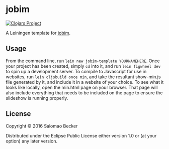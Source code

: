 # jobim

[![Clojars Project](https://img.shields.io/clojars/v/jobim-presentation/lein-template.svg)](https://clojars.org/jobim-presentation/lein-template)

A Leiningen template for [jobim](https://github.com/MysteryMachine/jobim).

## Usage

From the command line, run `lein new jobim-template YOURNAMEHERE`. Once your project
has been created, simply `cd` into it, and run `lein figwheel dev` to spin up a development
server. To compile to Javascript for use in websites, run `lein cljsbuild once min`, and take
the resultant show-min.js file generated by it, and include it in a website of your choice.
To see what it looks like locally, open the min.html page on your browser. That page will
also include everything that needs to be included on the page to ensure the slideshow is
running properly.

## License

Copyright © 2016 Salomao Becker

Distributed under the Eclipse Public License either version 1.0 or (at
your option) any later version.
